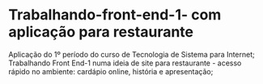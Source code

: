 # Trabalhando-front-end-1- com aplicação para restaurante
Aplicação do 1º período do curso de Tecnologia de Sistema para Internet;
Trabalhando Front End-1 numa ideia de site para restaurante - acesso rápido no ambiente: cardápio online, história e apresentação;
